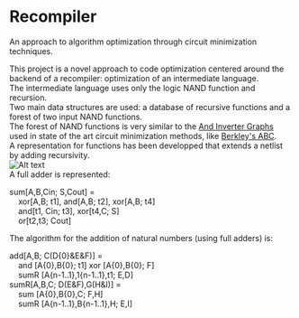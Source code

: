 # Recompiler
An approach to algorithm optimization through circuit minimization
techniques.
  
This project is a novel approach to code optimization centered around the backend of a recompiler: optimization of an intermediate language.  
The intermediate language uses only the logic NAND function and recursion.  
Two main data structures are used: a database of recursive functions and a forest of two input NAND functions.  
The forest of NAND functions is very similar to the [And Inverter Graphs](https://en.wikipedia.org/wiki/And-inverter_graph) used in state of the art circuit minimization methods, like [Berkley's ABC](https://people.eecs.berkeley.edu/~alanmi/abc/).  
A representation for functions has been developped that extends a netlist by adding recursivity.  
![Alt text](https://upload.wikimedia.org/wikipedia/commons/4/48/1-bit_full-adder.svg)  
A full adder is represented:

sum[A,B,Cin; S,Cout] =  
&nbsp;&nbsp;&nbsp;&nbsp;xor[A,B; t1], and[A,B; t2], xor[A,B; t4]  
&nbsp;&nbsp;&nbsp;&nbsp;and[t1, Cin; t3], xor[t4,C; S]  
&nbsp;&nbsp;&nbsp;&nbsp;or[t2,t3; Cout]  
    
The algorithm for the addition of natural numbers (using full adders) is:

add[A,B; C(D{0}&E&F)] =  
&nbsp;&nbsp;&nbsp;&nbsp;and [A{0},B{0}; t1] xor [A{0},B{0}; F]   
&nbsp;&nbsp;&nbsp;&nbsp;sumR [A{n-1..1},1{n-1..1},t1; E,D]  
sumR[A,B,C; D(E&F),G(H&I)] =  
&nbsp;&nbsp;&nbsp;&nbsp;sum [A{0},B{0},C; F,H]  
&nbsp;&nbsp;&nbsp;&nbsp;sumR [A{n-1..1},B{n-1..1},H; E,I]  

